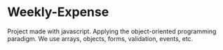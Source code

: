 # Weekly-Expense
Project made with javascript. Applying the object-oriented programming paradigm. We use arrays, objects, forms, validation, events, etc.
